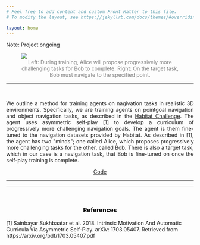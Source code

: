 ```yaml
---
# Feel free to add content and custom Front Matter to this file.
# To modify the layout, see https://jekyllrb.com/docs/themes/#overriding-theme-defaults

layout: home
---
```


Note: Project ongoing

<div class="container">
    <figure>
        <img src="{{ site.baseurl}}/assets/example.png">
        <figcaption style="text-align: center; color: gray;">Left: During training, Alice will propose progressively more challenging tasks for Bob to complete. Right: On the target task, Bob must navigate to the specified point.</figcaption>
    </figure>
    <hr/>
    <br/>
    <p align="justify">
      We outline a method for training agents on nagivation tasks in realistic 3D environments. Specifically, we are training agents on pointgoal navigation and object navigation tasks, as described in the <a href="https://aihabitat.org/challenge/2020/" target="_blank">Habitat Challenge</a>. The agent uses asymmetric self-play [1] to develop a curriculum of progressively more challenging navigation goals. The agent is them fine-tuned to the navigation datasets provided by Habitat. As described in [1], the agent has two "minds"; one called Alice, which proposes progressively more challenging tasks for the other, called Bob. There is also a target task, which in our case is a navigation task, that Bob is fine-tuned on once the self-play training is complete.
    </p>
    <p style="text-align: center;">
        <!-- <a class="btn btn-primary btn-lg" href="https://arxiv.org/pdf/1703.05407" target="_blank">PDF</a> -->
        <!-- <a class="btn btn-success btn-lg" href="selfplay_poster.pdf" target="_blank">Poster</a> -->
        <a class="btn btn-default btn-lg" href="https://github.com/mpiseno/nav-selfplay" target="_blank">Code</a>
        <!-- <a class="btn btn-info btn-lg" href="https://youtu.be/5dNAnCYBFN4" target="_blank">Talk</a> -->
    </p>
    <hr/>
    <!-- <div class="text-center">
    <iframe width="560" height="315" src="https://www.youtube.com/embed/EHHiFwStqaA?rel=0" frameborder="0" allow="autoplay; encrypted-media" allowfullscreen></iframe>
    </div> -->
    <hr/>
    <br/>
    <h3 style="text-align: center; color: black;">References</h3>
    <p>
        [1] Sainbayar Sukhbaatar et al. 2018. Intrinsic Motivation And Automatic Curricula Via Asymmetric Self-Play. arXiv: 1703.05407. Retrieved from https://arxiv.org/pdf/1703.05407.pdf
    </p>
</div>

<!-- Bootstrap core JavaScript
================================================== -->
<!-- Placed at the end of the document so the pages load faster -->
<script src="https://ajax.googleapis.com/ajax/libs/jquery/1.11.2/jquery.min.js"></script>
<!-- <script src="js/bootstrap.min.js"></script> -->

<!-- google analyitcs -->
<script>
(function(i,s,o,g,r,a,m){i['GoogleAnalyticsObject']=r;i[r]=i[r]||function(){
    (i[r].q=i[r].q||[]).push(arguments)},i[r].l=1*new Date();a=s.createElement(o),
    m=s.getElementsByTagName(o)[0];a.async=1;a.src=g;m.parentNode.insertBefore(a,m)
})(window,document,'script','//www.google-analytics.com/analytics.js','ga');

ga('create', 'UA-37493933-2', 'auto');
ga('send', 'pageview');

</script>

